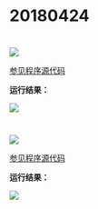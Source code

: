 # 20180424

# 

<img src="http://image.renkaigis.com/keepcoding/2018040101.png">

<a href="https://github.com/renkaigis/KeepCoding/tree/master/2018/04/01" target="_blank">参见程序源代码</a>

**运行结果：**

<img src="http://image.renkaigis.com/keepcoding/2018040102.png">

# 

<img src="http://image.renkaigis.com/keepcoding/2018040103.png">

<a href="https://github.com/renkaigis/KeepCoding/tree/master/2018/04/01" target="_blank">参见程序源代码</a>

**运行结果：**

<img src="http://image.renkaigis.com/keepcoding/2018040104.png">